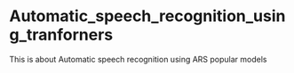 # Automatic_speech_recognition_using_tranforners
This is about Automatic speech recognition using ARS popular models
